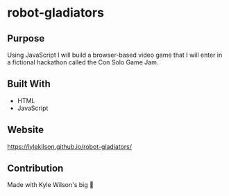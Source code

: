 # robot-gladiators

## Purpose
Using JavaScript I will build a browser-based video game that I will enter in a fictional hackathon called the Con Solo Game Jam.


## Built With
* HTML
* JavaScript

## Website
https://lylekilson.github.io/robot-gladiators/

## Contribution
Made with Kyle Wilson's big 🧠

